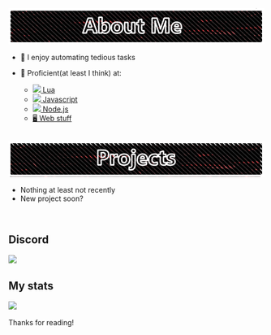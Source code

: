 <a href=""><img src="https://github.com/fireblast3228/fireblast3228/blob/main/Assets/AboutMe.png?raw=true"></a>

- 🤖 I enjoy automating tedious tasks

- 📜 Proficient(at least I think) at:

  - <a href="https://www.lua.org/docs.html"><img src="https://upload.wikimedia.org/wikipedia/commons/c/cf/Lua-Logo.svg" width=14> Lua </a>
  - <a href="https://developer.mozilla.org/en-US/docs/Web/JavaScript"><img src="https://upload.wikimedia.org/wikipedia/commons/6/6a/JavaScript-logo.png" width=14> Javascript</a>
  - <a href="https://nodejs.org"><img src="https://nodejs.org/static/images/favicons/favicon.png" width=14> Node.js</a>
  - <a href="https://developer.mozilla.org/en-US/">🖥️ Web stuff<a>

  <br>
  
<a href=""><img src="https://github.com/fireblast3228/fireblast3228/blob/main/Assets/Projects.png?raw=true"></a>
  
  - Nothing at least not recently
  - New project soon?

   <br>
  
## Discord

<a href="https://discord.com/users/334106948595089408" target="_blank"><img src="https://cdn.discordapp.com/attachments/1103456230627876874/1103534057645690951/Discord.png"></a>


## My stats
<a href=""><img src="https://github-readme-stats.vercel.app/api?username=fireblast3228&show_icons=true&title_color=FF0000&theme=dark&ring_color=FF0000&icon_color=FF0000"></a>

  
Thanks for reading!
